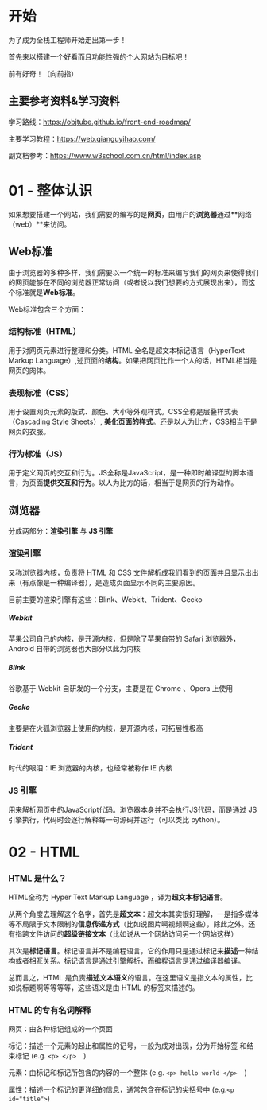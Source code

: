 # 开始

为了成为全栈工程师开始走出第一步！

首先来以搭建一个好看而且功能性强的个人网站为目标吧！

前有好奇！（向前指）

## 主要参考资料&学习资料

学习路线：https://objtube.github.io/front-end-roadmap/

主要学习教程：https://web.qianguyihao.com/

副文档参考：https://www.w3school.com.cn/html/index.asp

# 01 - 整体认识

如果想要搭建一个网站，我们需要的编写的是**网页**，由用户的**浏览器**通过**网络（web）**来访问。

## Web标准

由于浏览器的多种多样，我们需要以一个统一的标准来编写我们的网页来使得我们的网页能够在不同的浏览器正常访问（或者说以我们想要的方式展现出来），而这个标准就是**Web标准**。

Web标准包含三个方面：

### 结构标准（HTML）

用于对网页元素进行整理和分类。HTML 全名是超文本标记语言（HyperText Markup Language）,述页面的**结构**。如果把网页比作一个人的话，HTML相当是网页的肉体。

### 表现标准（CSS）

用于设置网页元素的版式、颜色、大小等外观样式。CSS全称是层叠样式表（Cascading Style Sheets）, **美化页面的样式**。还是以人为比方，CSS相当于是网页的衣服。

### 行为标准（JS）

用于定义网页的交互和行为。JS全称是JavaScript，是一种即时编译型的脚本语言，为页面**提供交互和行为**。以人为比方的话，相当于是网页的行为动作。

## 浏览器

分成两部分：**渲染引擎** 与 **JS 引擎**

### 渲染引擎

又称浏览器内核，负责将 HTML 和 CSS 文件解析成我们看到的页面并且显示出出来（有点像是一种编译器），是造成页面显示不同的主要原因。

目前主要的渲染引擎有这些：Blink、Webkit、Trident、Gecko

##### Webkit

苹果公司自己的内核，是开源内核，但是除了苹果自带的 Safari 浏览器外，Android 自带的浏览器也大部分以此为内核

##### Blink

谷歌基于 Webkit 自研发的一个分支，主要是在 Chrome 、Opera 上使用

##### Gecko

主要是在火狐浏览器上使用的内核，是开源内核，可拓展性极高

##### Trident

时代的眼泪：IE 浏览器的内核，也经常被称作 IE 内核


### JS 引擎

 用来解析网页中的JavaScript代码。浏览器本身并不会执行JS代码，而是通过 JS 引擎执行，代码时会逐行解释每一句源码并运行（可以类比 python）。

# 02 - HTML

### HTML 是什么？

HTML全称为 Hyper Text Markup Language ，译为**超文本标记语言**。

从两个角度去理解这个名字，首先是**超文本**：超文本其实很好理解，一是指多媒体等不局限于文本限制的**信息传递方式**（比如说图片啊视频啊这些），除此之外。还有指跨文件访问的**超级链接文本**（比如说从一个网站访问另一个网站这样）

其次是**标记语言**。标记语言并不是编程语言，它的作用只是通过标记来**描述**一种结构或者相互关系。标记语言是通过引擎解析，而编程语言是通过编译器编译。

总而言之，HTML 是负责**描述文本语义**的语言。在这里语义是指文本的属性，比如说标题啊等等等等，这些语义是由 HTML 的标签来描述的。

### HTML 的专有名词解释

网页：由各种标记组成的一个页面

标记：描述一个元素的起止和属性的记号，一般为成对出现，分为开始标签  和结束标记  (e.g. `<p> </p>  `)

元素：由标记和标记所包含的内容的一个整体  (e.g. `<p> hello world </p>  `)

属性：描述一个标记的更详细的信息，通常包含在标记的尖括号中 (e.g.`<p id="title">`)
